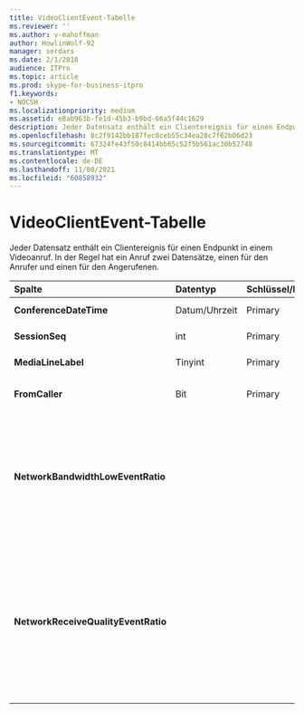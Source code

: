 ```yaml
---
title: VideoClientEvent-Tabelle
ms.reviewer: ''
ms.author: v-mahoffman
author: HowlinWolf-92
manager: serdars
ms.date: 2/1/2018
audience: ITPro
ms.topic: article
ms.prod: skype-for-business-itpro
f1.keywords:
- NOCSH
ms.localizationpriority: medium
ms.assetid: e8ab963b-fe1d-45b3-b9bd-66a5f44c1629
description: Jeder Datensatz enthält ein Clientereignis für einen Endpunkt in einem Videoanruf. In der Regel hat ein Anruf zwei Datensätze, einen für den Anrufer und einen für den Angerufenen.
ms.openlocfilehash: 8c2f9142bb187fec8ceb55c34ea28c7f62b06d23
ms.sourcegitcommit: 67324fe43f50c8414bb65c52f5b561ac30b52748
ms.translationtype: MT
ms.contentlocale: de-DE
ms.lasthandoff: 11/08/2021
ms.locfileid: "60858932"
---
```

# <a name="videoclientevent-table"></a>VideoClientEvent-Tabelle
 
Jeder Datensatz enthält ein Clientereignis für einen Endpunkt in einem Videoanruf. In der Regel hat ein Anruf zwei Datensätze, einen für den Anrufer und einen für den Angerufenen.
  
|**Spalte**|**Datentyp**|**Schlüssel/Index**|**Details**|
|:-----|:-----|:-----|:-----|
|**ConferenceDateTime** <br/> |Datum/Uhrzeit  <br/> |Primary  <br/> |Referenziert aus der [MediaLine-Tabelle.](medialine-0.md)  <br/> |
|**SessionSeq** <br/> |int  <br/> |Primary  <br/> |Referenziert aus der [MediaLine-Tabelle.](medialine-0.md)  <br/> |
|**MediaLineLabel** <br/> |Tinyint  <br/> |Primary  <br/> |Referenziert aus der [MediaLine-Tabelle.](medialine-0.md)  <br/> |
|**FromCaller** <br/> |Bit  <br/> |Primary  <br/> |0: Daten des Angerufenen  <br/> 1: Anruferdaten  <br/> |
|**NetworkBandwidthLowEventRatio** <br/> || <br/> |Prozentsatz der Sitzung, in der das LowBandwidth-Ereignis für den Status "Ungültig" ausgelöst wurde. Die verfügbare Bandbreite reicht für eine akzeptable Spracherfahrung nicht aus.  <br/> |
|**NetworkReceiveQualityEventRatio** <br/> || <br/> |Prozentsatz der Sitzung, für die das ReceiveSendQuality-Ereignis für den Status "Ungültig" ausgelöst wurde.  <br/> Die Netzwerkqualität im Hinblick auf Jitter oder Paketverlust ist schwerwiegend und wirkt sich auf die Qualität der empfangenen Audiodaten aus.  <br/> |
   

